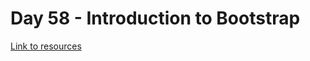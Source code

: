 # Day 58 - Introduction to Bootstrap
[Link to resources](https://github.com/bsr-the-mngrm/web-foundation/tree/main/05_Bootstrap)